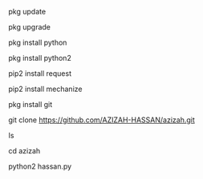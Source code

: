 pkg update

pkg upgrade

pkg install python

pkg install python2

pip2 install request

pip2 install mechanize

pkg install git

git clone
https://github.com/AZIZAH-HASSAN/azizah.git

Is

cd azizah

python2 hassan.py





